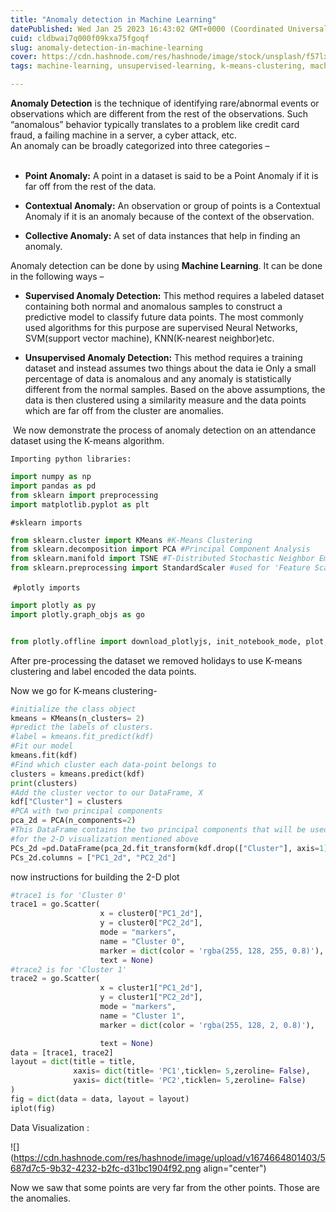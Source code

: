 ```yaml
---
title: "Anomaly detection in Machine Learning"
datePublished: Wed Jan 25 2023 16:43:02 GMT+0000 (Coordinated Universal Time)
cuid: cldbwai7q000f09kxa75fgoqf
slug: anomaly-detection-in-machine-learning
cover: https://cdn.hashnode.com/res/hashnode/image/stock/unsplash/f57lx37DCM4/upload/3570dc4afd209b906af3767cfac3d3e8.jpeg
tags: machine-learning, unsupervised-learning, k-means-clustering, machine-learning-models

---
```


**Anomaly Detection** is the technique of identifying rare/abnormal events or observations which are different from the rest of the observations. Such “anomalous” behavior typically translates to a problem like credit card fraud, a failing machine in a server, a cyber attack, etc.  
An anomaly can be broadly categorized into three categories –  
 

* **Point Anomaly:** A point in a dataset is said to be a Point Anomaly if it is far off from the rest of the data.
    
* **Contextual Anomaly:** An observation or group of points is a Contextual Anomaly if it is an anomaly because of the context of the observation.
    
* **Collective Anomaly:** A set of data instances that help in finding an anomaly.
    

Anomaly detection can be done by using **Machine Learning**. It can be done in the following ways –

* **Supervised Anomaly Detection:** This method requires a labeled dataset containing both normal and anomalous samples to construct a predictive model to classify future data points. The most commonly used algorithms for this purpose are supervised Neural Networks, SVM(support vector machine), KNN(K-nearest neighbor)etc.
    
* **Unsupervised Anomaly Detection:** This method requires a training dataset and instead assumes two things about the data ie Only a small percentage of data is anomalous and any anomaly is statistically different from the normal samples. Based on the above assumptions, the data is then clustered using a similarity measure and the data points which are far off from the cluster are anomalies.
    

 We now demonstrate the process of anomaly detection on an attendance dataset using the K-means algorithm.

`Importing python libraries:`

```python
import numpy as np
import pandas as pd
from sklearn import preprocessing
import matplotlib.pyplot as plt
```

`#sklearn imports`

```python
from sklearn.cluster import KMeans #K-Means Clustering
from sklearn.decomposition import PCA #Principal Component Analysis
from sklearn.manifold import TSNE #T-Distributed Stochastic Neighbor Embedding
from sklearn.preprocessing import StandardScaler #used for 'Feature Scaling'
```

 `#plotly imports`

```python
import plotly as py
import plotly.graph_objs as go


from plotly.offline import download_plotlyjs, init_notebook_mode, plot, iplot
```

After pre-processing the dataset we removed holidays to use K-means clustering and label encoded the data points.

Now we go for K-means clustering-

```python
#initialize the class object
kmeans = KMeans(n_clusters= 2)
#predict the labels of clusters.
#label = kmeans.fit_predict(kdf)
#Fit our model
kmeans.fit(kdf)
#Find which cluster each data-point belongs to
clusters = kmeans.predict(kdf)
print(clusters)
#Add the cluster vector to our DataFrame, X
kdf["Cluster"] = clusters
#PCA with two principal components
pca_2d = PCA(n_components=2)
#This DataFrame contains the two principal components that will be used
#for the 2-D visualization mentioned above
PCs_2d =pd.DataFrame(pca_2d.fit_transform(kdf.drop(["Cluster"], axis=1)))
PCs_2d.columns = ["PC1_2d", "PC2_2d"] 
```

now instructions for building the 2-D plot

```python
#trace1 is for 'Cluster 0'
trace1 = go.Scatter(
                    x = cluster0["PC1_2d"],
                    y = cluster0["PC2_2d"],
                    mode = "markers",
                    name = "Cluster 0",
                    marker = dict(color = 'rgba(255, 128, 255, 0.8)'),
                    text = None)
#trace2 is for 'Cluster 1'
trace2 = go.Scatter(
                    x = cluster1["PC1_2d"],
                    y = cluster1["PC2_2d"],
                    mode = "markers",
                    name = "Cluster 1",
                    marker = dict(color = 'rgba(255, 128, 2, 0.8)'),

                    text = None)
data = [trace1, trace2]
layout = dict(title = title,
              xaxis= dict(title= 'PC1',ticklen= 5,zeroline= False),
              yaxis= dict(title= 'PC2',ticklen= 5,zeroline= False)    
)
fig = dict(data = data, layout = layout)
iplot(fig)
```

Data Visualization :

![](https://cdn.hashnode.com/res/hashnode/image/upload/v1674664801403/5687d7c5-9b32-4232-b2fc-d31bc1904f92.png align="center")

Now we saw that some points are very far from the other points. Those are the anomalies.